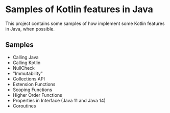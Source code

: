 # Samples of Kotlin features in Java
This project contains some samples of how implement some Kotlin features in Java, when possible.

## Samples
* Calling Java
* Calling Kotlin
* NullCheck
* "Immutability"
* Collections API
* Extension Functions
* Scoping Functions
* Higher Order Functions
* Properties in Interface (Java 11 and Java 14)
* Coroutines